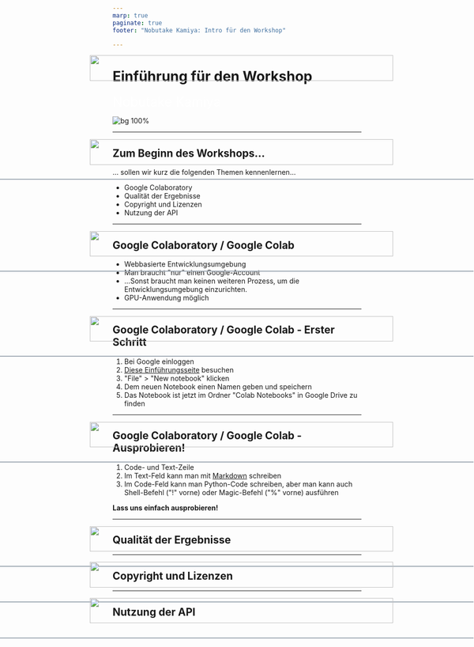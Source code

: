 ```yaml
---
marp: true
paginate: true
footer: "Nobutake Kamiya: Intro für den Workshop"

---
```

<style>
@import 'default';
/* Bootstrap */
@import url('https://cdn.jsdelivr.net/npm/bootstrap@5.0.2/dist/css/bootstrap.min.css');
@import url('https://fonts.googleapis.com/css2?family=Kosugi&family=Roboto+Mono&display=swap');

:root {
  --theme-yellow: #FEDE00;
  --theme-red: #DC6027;
  --theme-blue: #0028A5;
  --theme-grey: #A3ADB7;
}
header {
  width: 100%;
  height: 80px;
  position: absolute;
  left: -1px;
}
.header_2nd {
  border-bottom: 2px solid var(--theme-grey);
}
.img_links {
  position: relative;
  left: 20px;
}
.img_rechts {
  position: relative;
  left: 800px;
}
section h1 {
  font-size: 2.65rem;
  color: white;
}
section h2 {
    color: var(--theme-blue);
}
.text_white {
    font-size: 1.65rem;
    color: white;
}
.bg_grey {
    position: relative;
    left: -80px;
    width: 1600px;
    height: 520px;
    background-color: var(--theme-grey);
    text-indent: 100px;
    line-height: 200px;
}

</style>
<header>
<img src="./uni_img/header_links.png" height=80% class="img_links"/>
<img src="./uni_img/header_rechts.svg" class="img_rechts"/>
</header>

# Einführung für den Workshop
<div class="text_white">
Nobutake Kamiya</div>

![bg 100%](./uni_img/hintergrund_1page.jpg)

---

<header class="header_2nd">
<img src="./uni_img/header_links.png" height=80% class="img_links"/>
<img src="./uni_img/header_rechts.svg" class="img_rechts"/>
</header>

## Zum Beginn des Workshops...
... sollen wir kurz die folgenden Themen kennenlernen...

- Google Colaboratory
- Qualität der Ergebnisse
- Copyright und Lizenzen
- Nutzung der API

---


<header class="header_2nd">
<img src="./uni_img/header_links.png" height=80% class="img_links"/>
<img src="./uni_img/header_rechts.svg" class="img_rechts"/>
</header>

## Google Colaboratory / Google Colab
- Webbasierte Entwicklungsumgebung
- Man braucht "nur" einen Google-Account
- ...Sonst braucht man keinen weiteren Prozess, um die Entwicklungsumgebung einzurichten.
- GPU-Anwendung möglich


---
<header class="header_2nd">
<img src="./uni_img/header_links.png" height=80% class="img_links"/>
<img src="./uni_img/header_rechts.svg" class="img_rechts"/>
</header>

## Google Colaboratory / Google Colab - Erster Schritt
1. Bei Google einloggen
1. [Diese Einführungsseite](https://colab.research.google.com/notebooks/intro.ipynb) besuchen 
1. "File" > "New notebook" klicken
1. Dem neuen Notebook einen Namen geben und speichern
1. Das Notebook ist jetzt im Ordner "Colab Notebooks" in Google Drive zu finden

---

<header class="header_2nd">
<img src="./uni_img/header_links.png" height=80% class="img_links"/>
<img src="./uni_img/header_rechts.svg" class="img_rechts"/>
</header>

## Google Colaboratory / Google Colab - Ausprobieren!
1. Code- und Text-Zeile
1. Im Text-Feld kann man mit [Markdown](https://daringfireball.net/projects/markdown/) schreiben
1. Im Code-Feld kann man Python-Code schreiben, aber man kann auch Shell-Befehl ("!" vorne) oder Magic-Befehl ("%" vorne) ausführen

__Lass uns einfach ausprobieren!__

---

<header class="header_2nd">
<img src="./uni_img/header_links.png" height=80% class="img_links"/>
<img src="./uni_img/header_rechts.svg" class="img_rechts"/>
</header>


## Qualität der Ergebnisse


---

<header class="header_2nd">
<img src="./uni_img/header_links.png" height=80% class="img_links"/>
<img src="./uni_img/header_rechts.svg" class="img_rechts"/>
</header>

## Copyright und Lizenzen


---

<header class="header_2nd">
<img src="./uni_img/header_links.png" height=80% class="img_links"/>
<img src="./uni_img/header_rechts.svg" class="img_rechts"/>
</header>

## Nutzung der API